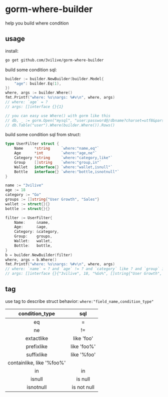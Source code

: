 # gorm-where-builder

help you build where condition

## usage

install:

```sh
go get github.com/3vilive/gorm-where-builder
```

build some condition sql:

```go
builder := builder.NewBuilder(builder.Model{
    "age": builder.Eq(1),
})
where, args := builder.Where()
fmt.Printf("where: %s\nargs: %#v\n", where, args)
// where: `age` = ?
// args: []interface {}{1}

// you can easy use Where() with gorm like this
// db, _ := gorm.Open("mysql", "user:password@/dbname?charset=utf8&parseTime=True&loc=Local")
// db.Table("user").Where(builder.Where()).Rows()
```

build some condition sql from struct:

```go
type UserFilter struct {
    Name     *string     `where:"name,eq"`
    Age      *int        `where:"age,ne"`
    Category *string     `where:"category,like"`
    Group    []string    `where:"group,in"`
    Wallet   interface{} `where:"wallet,isnull"`
    Bottle   interface{} `where:"bottle,isnotnull"`
}

name := "3vilive"
age := 18
category := "Go"
groups := []string{"User Growth", "Sales"}
wallet := struct{}{}
bottle := struct{}{}

filter := UserFilter{
    Name:     &name,
    Age:      &age,
    Category: &category,
    Group:    groups,
    Wallet:   wallet,
    Bottle:   bottle,
}
b = builder.NewBuilder(filter)
where, args = b.Where()
fmt.Printf("where: %s\nargs: %#v\n", where, args)
// where: `name` = ? and `age` != ? and `category` like ? and `group` in ? and `wallet` is null and `bottle` is not null
// args: []interface {}{"3vilive", 18, "%Go%", []string{"User Growth", "Sales"}}
```

## tag 

use tag to describe struct behavior: `where:"field_name,condition_type"`

| condition_type | sql | 
| :-: | :-: |
| eq | = |
| ne | != |
| extactlike | like 'foo' |
| prefixlike | like 'foo%' |
| suffixlike | like '%foo' |
| containlike, like '%foo%' |
| in | in |
| isnull | is null |
| isnotnull | is not null |





